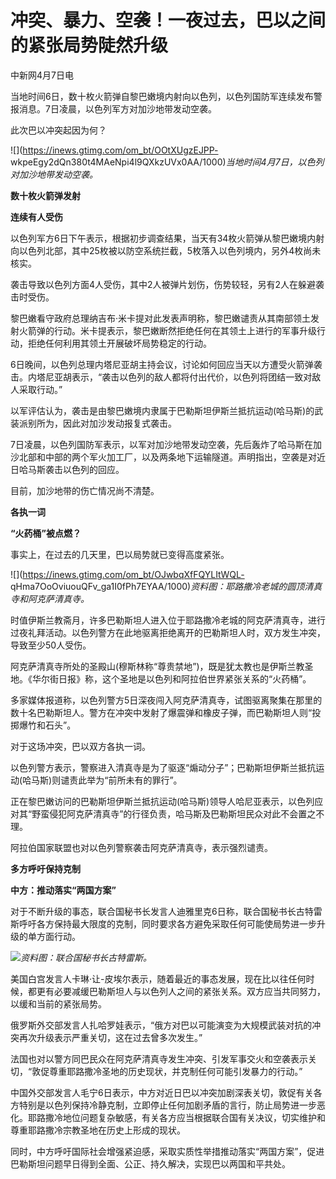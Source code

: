 # 冲突、暴力、空袭！一夜过去，巴以之间的紧张局势陡然升级

中新网4月7日电

当地时间6日，数十枚火箭弹自黎巴嫩境内射向以色列，以色列国防军连续发布警报消息。7日凌晨，以色列军方对加沙地带发动空袭。

此次巴以冲突起因为何？

![](https://inews.gtimg.com/om_bt/OOtXUgzEJPP-
wkpeEgy2dQn380t4MAeNpi4l9QXkzUVx0AA/1000)_当地时间4月7日，以色列对加沙地带发动空袭。_

**数十枚火箭弹发射**

**连续有人受伤**

以色列军方6日下午表示，根据初步调查结果，当天有34枚火箭弹从黎巴嫩境内射向以色列北部，其中25枚被以防空系统拦截，5枚落入以色列境内，另外4枚尚未核实。

袭击导致以色列方面4人受伤，其中2人被弹片划伤，伤势较轻，另有2人在躲避袭击时受伤。

黎巴嫩看守政府总理纳吉布·米卡提对此发表声明称，黎巴嫩谴责从其南部领土发射火箭弹的行动。米卡提表示，黎巴嫩断然拒绝任何在其领土上进行的军事升级行动，拒绝任何利用其领土开展破坏局势稳定的行动。

6日晚间，以色列总理内塔尼亚胡主持会议，讨论如何回应当天以方遭受火箭弹袭击。内塔尼亚胡表示，“袭击以色列的敌人都将付出代价，以色列将团结一致对敌人采取行动。”

以军评估认为，袭击是由黎巴嫩境内隶属于巴勒斯坦伊斯兰抵抗运动(哈马斯)的武装派别所为，因此对加沙发动报复式袭击。

7日凌晨，以色列国防军表示，以军对加沙地带发动空袭，先后轰炸了哈马斯在加沙北部和中部的两个军火加工厂，以及两条地下运输隧道。声明指出，空袭是对近日哈马斯袭击以色列的回应。

目前，加沙地带的伤亡情况尚不清楚。

**各执一词**

**“火药桶”被点燃？**

事实上，在过去的几天里，巴以局势就已变得高度紧张。

![](https://inews.gtimg.com/om_bt/OJwbqXfFQYLItWQL-
qHma7OoOviuouQFv_ga1I0fPh7EYAA/1000)_资料图：耶路撒冷老城的圆顶清真寺和阿克萨清真寺。_

时值伊斯兰教斋月，许多巴勒斯坦人进入位于耶路撒冷老城的阿克萨清真寺，进行过夜礼拜活动。以色列警方在此地驱离拒绝离开的巴勒斯坦人时，双方发生冲突，导致至少50人受伤。

阿克萨清真寺所处的圣殿山(穆斯林称“尊贵禁地”)，既是犹太教也是伊斯兰教圣地。《华尔街日报》称，这个圣地是以色列和阿拉伯世界紧张关系的“火药桶”。

多家媒体报道称，以色列警方5日深夜闯入阿克萨清真寺，试图驱离聚集在那里的数十名巴勒斯坦人。警方在冲突中发射了爆震弹和橡皮子弹，而巴勒斯坦人则“投掷爆竹和石头”。

对于这场冲突，巴以双方各执一词。

以色列警方表示，警察进入清真寺是为了驱逐“煽动分子”；巴勒斯坦伊斯兰抵抗运动(哈马斯)则谴责此举为“前所未有的罪行”。

正在黎巴嫩访问的巴勒斯坦伊斯兰抵抗运动(哈马斯)领导人哈尼亚表示，以色列应对其“野蛮侵犯阿克萨清真寺”的行径负责，哈马斯及巴勒斯坦民众对此不会置之不理。

阿拉伯国家联盟也对以色列警察袭击阿克萨清真寺，表示强烈谴责。

**多方呼吁保持克制**

**中方：推动落实“两国方案”**

对于不断升级的事态，联合国秘书长发言人迪雅里克6日称，联合国秘书长古特雷斯呼吁各方保持最大限度的克制，同时要求各方避免采取任何可能使局势进一步升级的单方面行动。

![](https://inews.gtimg.com/om_bt/OzF6nn8sxgj4MKqHVYMt4xRE8X9ggDaWA83fQVVpnf6KEAA/1000)_资料图：联合国秘书长古特雷斯。_

美国白宫发言人卡琳·让-皮埃尔表示，随着最近的事态发展，现在比以往任何时候，都更有必要减缓巴勒斯坦人与以色列人之间的紧张关系。双方应当共同努力，以缓和当前的紧张局势。

俄罗斯外交部发言人扎哈罗娃表示，“俄方对巴以可能演变为大规模武装对抗的冲突再次升级表示严重关切，这在过去曾多次发生。”

法国也对以警方同巴民众在阿克萨清真寺发生冲突、引发军事交火和空袭表示关切，“敦促尊重耶路撒冷圣地的历史现状，并克制任何可能引发暴力的行动。”

中国外交部发言人毛宁6日表示，中方对近日巴以冲突加剧深表关切，敦促有关各方特别是以色列保持冷静克制，立即停止任何加剧矛盾的言行，防止局势进一步恶化。耶路撒冷地位问题复杂敏感，有关各方应当根据联合国有关决议，切实维护和尊重耶路撒冷宗教圣地在历史上形成的现状。

同时，中方呼吁国际社会增强紧迫感，采取实质性举措推动落实“两国方案”，促进巴勒斯坦问题早日得到全面、公正、持久解决，实现巴以两国和平共处。

